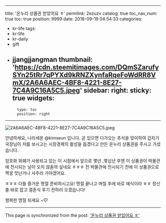 
---
title: '온누리 상품권 받았어요 ㅎ'
permlink: 2ezuzv
catalog: true
toc_nav_num: true
toc: true
position: 9999
date: 2018-09-19 04:54:33
categories:
- kr-life
tags:
- kr-life
- kr-daily
- gift
- jjangjjangman
thumbnail: 'https://cdn.steemitimages.com/DQmSZarufySYn25tRr7qPYXd9kRNZXynfaRqeFoWdRR8VmX/2A6A6AEC-4BF8-4221-8E27-7C4A9C16A5C5.jpeg'
sidebar:
    right:
        sticky: true
widgets:
    -
        type: toc
        position: right
---


![2A6A6AEC-4BF8-4221-8E27-7C4A9C16A5C5.jpeg](https://cdn.steemitimages.com/DQmSZarufySYn25tRr7qPYXd9kRNZXynfaRqeFoWdRR8VmX/2A6A6AEC-4BF8-4221-8E27-7C4A9C16A5C5.jpeg)

안녕하세요, 나라세운 @kimseun 입니다.
곧 있으면 다가오는 추석을 맞이하여 갑자기 국장님이 저를 보시고는 시장경제의 활성을 돕겠다고 만든 온누리 상품권을 주시고 가셨습니다.

암호화 화폐가 사용되고 있는 이 시점에서 앞으로 몇년 ,몇십년 후엔  이 상품권이 박물관에 전시되는 날이 오지 않을까 싶네요 ㅎㅎㅎ 전 박물관에 전시되기 전에 이 상품권으로 짝꿍 맛난거나 사주러 가야겠어요. 

ㅎㅎㅎ 다들 즐거운 명절 준비하시고요! 명절 끝나고 며칠 후에 바로 예식이라 ㅎㅎ 정신줄 바로 잡고 결혼식 후기 전하러 오겠습니다!

행복한 명절 되세요 ~♡

- - -

This page is synchronized from the post: ['온누리 상품권 받았어요 ㅎ'](https://steemit.com/@kimseun/2ezuzv)
